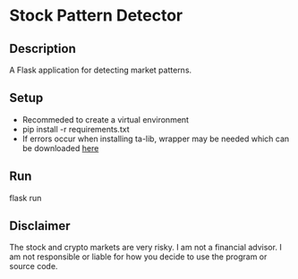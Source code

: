 # Stock Pattern Detector

## Description
A Flask application for detecting market patterns.

## Setup
<ul>
<li>Recommeded to create a virtual environment</li>
<li>pip install -r requirements.txt</li>
<li>If errors occur when installing ta-lib, wrapper may be needed which can be downloaded <a href="https://www.lfd.uci.edu/~gohlke/pythonlibs/#ta-lib">here</a></li>
</ul>

## Run
flask run

## Disclaimer
The stock and crypto markets are very risky. I am not a financial advisor. 
I am not responsible or liable for how you decide to use the program or source code.
